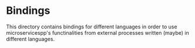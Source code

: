 # Bindings

This directory contains bindings for different languages in order to use microservicespp's functinalities from external processes written (maybe) in different languages.